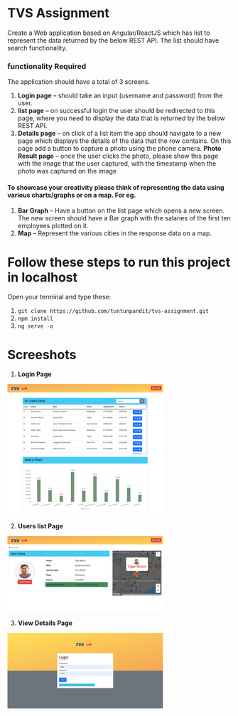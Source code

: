 
# TVS Assignment

Create a Web application based on Angular/ReactJS which has list to  represent the data returned by the below REST API. The list should have search functionality.


### functionality Required
The application should have a total of 3 screens.

1. **Login page** – should take an input (username and password) from the user.
2. **list page** – on successful login the user should be redirected to this page, where you need to display the data that is returned by the below REST API.
3. **Details page** – on click of a list item the app should navigate to a new page which displays the details of the data that the row contains. On this page add a button to capture a photo using the phone camera.
**Photo Result page** – once the user clicks the photo, please show this page with the image that the user captured, with the timestamp when the photo was captured on the image

#### To showcase your creativity please think of representing the data using various charts/graphs or on a map. For eg.

1. **Bar Graph** – Have a button on the list page which opens a new screen. The new screen should have a Bar graph with the salaries of the first ten employees plotted on it.
2. **Map** – Represent the various cities in the response data on a map.

# Follow these steps to run this project in localhost

Open your terminal and type these:
1. `git clone https://github.com/tuntunpandit/tvs-assignment.git`
2. `npm install`
3. `ng serve -o`

# Screeshots

1. **Login Page**
<img src="src/assets/screenshots/1.png" width="350" title="login">

2. **Users list Page**
 <img src="src/assets/screenshots/2.png" width="350" title="list">

3. **View Details Page**
 <img src="src/assets/screenshots/3.png" width="350" title="details">
